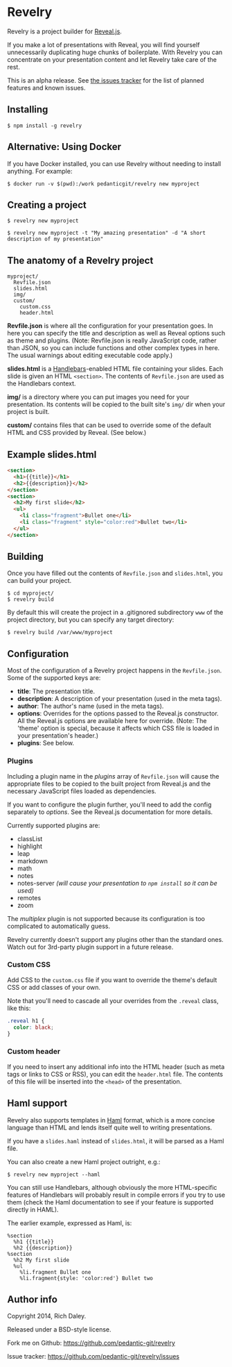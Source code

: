 # Revelry

Revelry is a project builder for
[Reveal.js](http://lab.hakim.se/reveal-js/).

If you make a lot of presentations with Reveal, you will find yourself
unnecessarily duplicating huge chunks of boilerplate. With Revelry
you can concentrate on your presentation content and let Revelry take
care of the rest.

This is an alpha release. See
[the issues tracker](https://github.com/pedantic-git/revelry/issues)
for the list of planned features and known issues.

## Installing

    $ npm install -g revelry

## Alternative: Using Docker

If you have Docker installed, you can use Revelry without needing to
install anything. For example:

    $ docker run -v $(pwd):/work pedanticgit/revelry new myproject

## Creating a project

    $ revelry new myproject

    $ revelry new myproject -t "My amazing presentation" -d "A short description of my presentation"

## The anatomy of a Revelry project

    myproject/
	  Revfile.json
	  slides.html
      img/
	  custom/
	    custom.css
		header.html

**Revfile.json** is where all the configuration for your presentation
  goes. In here you can specify the title and description as well as
  Reveal options such as theme and plugins. (Note: Revfile.json is
  really JavaScript code, rather than JSON, so you can include
  functions and other complex types in here. The usual warnings about
  editing executable code apply.)

**slides.html** is a [Handlebars](http://handlebarsjs.com/)-enabled
  HTML file containing your slides. Each slide is given an HTML
  `<section>`. The contents of `Revfile.json` are used as the
  Handlebars context.

**img/** is a directory where you can put images you need for your
  presentation. Its contents will be copied to the built site's `img/`
  dir when your project is built.

**custom/** contains files that can be used to override some of the
  default HTML and CSS provided by Reveal. (See below.)

## Example slides.html

```html
<section>
  <h1>{{title}}</h1>
  <h2>{{description}}</h2>
</section>
<section>
  <h2>My first slide</h2>
  <ul>
    <li class="fragment">Bullet one</li>
	<li class="fragment" style="color:red">Bullet two</li>
  </ul>
</section>
```

## Building

Once you have filled out the contents of `Revfile.json` and `slides.html`,
you can build your project.

    $ cd myproject/
    $ revelry build

By default this will create the project in a .gitignored subdirectory
`www` of the project directory, but you can specify any target
directory:

    $ revelry build /var/www/myproject

## Configuration

Most of the configuration of a Revelry project happens in the
`Revfile.json`. Some of the supported keys are:

* **title**: The presentation title.
* **description**: A description of your presentation (used in the
  meta tags).
* **author**: The author's name (used in the meta tags).
* **options**: Overrides for the options passed to the Reveal.js
  constructor. All the Reveal.js options are available here for
  override. (Note: The 'theme' option is special, because it affects
  which CSS file is loaded in your presentation's header.)
* **plugins**: See below.

### Plugins

Including a plugin name in the *plugins* array of `Revfile.json` will
cause the appropriate files to be copied to the built project from
Reveal.js and the necessary JavaScript files loaded as dependencies.

If you want to configure the plugin further, you'll need to add the
config separately to *options*. See the Reveal.js documentation for
more details.

Currently supported plugins are:

* classList
* highlight
* leap
* markdown
* math
* notes
* notes-server *(will cause your presentation to `npm install` so it
  can be used)*
* remotes
* zoom

The *multiplex* plugin is not supported because its configuration is
too complicated to automatically guess.

Revelry currently doesn't support any plugins other than the standard
ones. Watch out for 3rd-party plugin support in a future release.

### Custom CSS

Add CSS to the `custom.css` file if you want to override the theme's
default CSS or add classes of your own.

Note that you'll need to cascade all your overrides from the `.reveal`
class, like this:

```css
.reveal h1 {
  color: black;
}
```

### Custom header

If you need to insert any additional info into the HTML header (such
as meta tags or links to CSS or RSS), you can edit the `header.html`
file. The contents of this file will be inserted into the
`<head>` of the presentation.

## Haml support

Revelry also supports templates in [Haml](http://haml.info/) format,
which is a more concise language than HTML and lends itself quite well
to writing presentations.

If you have a `slides.haml` instead of `slides.html`, it will be
parsed as a Haml file.

You can also create a new Haml project outright, e.g.:

    $ revelry new myproject --haml

You can still use Handlebars, although obviously the more
HTML-specific features of Handlebars will probably result in compile
errors if you try to use them (check the Haml documentation to see if
your feature is supported directly in HAML).

The earlier example, expressed as Haml, is:

```haml
%section
  %h1 {{title}}
  %h2 {{description}}
%section
  %h2 My first slide
  %ul
    %li.fragment Bullet one
	%li.fragment{style: 'color:red'} Bullet two
```

## Author info

Copyright 2014, Rich Daley.

Released under a BSD-style license.

Fork me on Github: <https://github.com/pedantic-git/revelry>

Issue tracker: <https://github.com/pedantic-git/revelry/issues>

